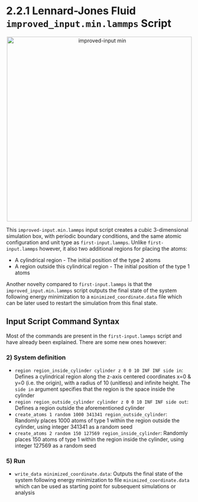 # 2.2.1 Lennard-Jones Fluid `improved_input.min.lammps` Script

<p align="center">
  <img src="https://github.com/c-vandenberg/lammps-tutorials/assets/60201356/3be49a8e-ac39-4757-96f9-6e841e181149" alt="improved-input min" width="500">
</p>

This `improved-input.min.lammps` input script creates a cubic 3-dimensional simulation box, with periodic boundary conditions, and the same atomic configuration and unit type as `first-input.lammps`. Unlike `first-input.lammps` however, it also two additional regions for placing the atoms:
* A cylindrical region - The initial position of the type 2 atoms
* A region outside this cylindrical region - The initial position of the type 1 atoms

Another novelty compared to `first-input.lammps` is that the `improved_input.min.lammps` script outputs the final state of the system following energy minimization to a `minimized_coordinate.data` file which can be later used to restart the simulation from this final state.

## Input Script Command Syntax

Most of the commands are present in the `first-input.lammps` script and have already been explained. There are some new ones however:

### 2) System definition
* `region region_inside_cylinder cylinder z 0 0 10 INF INF side in`: Defines a cylindrical region along the z-axis centered coordinates x=0 & y=0 (i.e. the origin), with a radius of 10 (unitless) and infinite height. The `side in` argument specifies that the region is the space inside the cylinder
* `region region_outside_cylinder cylinder z 0 0 10 INF INF side out`: Defines a region outside the aforementioned cylinder
* `create_atoms 1 random 1000 341341 region_outside_cylinder`: Randomly places 1000 atoms of type 1 within the region outside the cylinder, using integer 341341 as a random seed
* `create_atoms 2 random 150 127569 region_inside_cylinder`: Randomly places 150 atoms of type 1 within the region inside the cylinder, using integer 127569 as a random seed

### 5) Run
* `write_data minimized_coordinate.data`: Outputs the final state of the system following energy minimization to file `minimized_coordinate.data` which can be used as starting point for subsequent simulations or analysis
